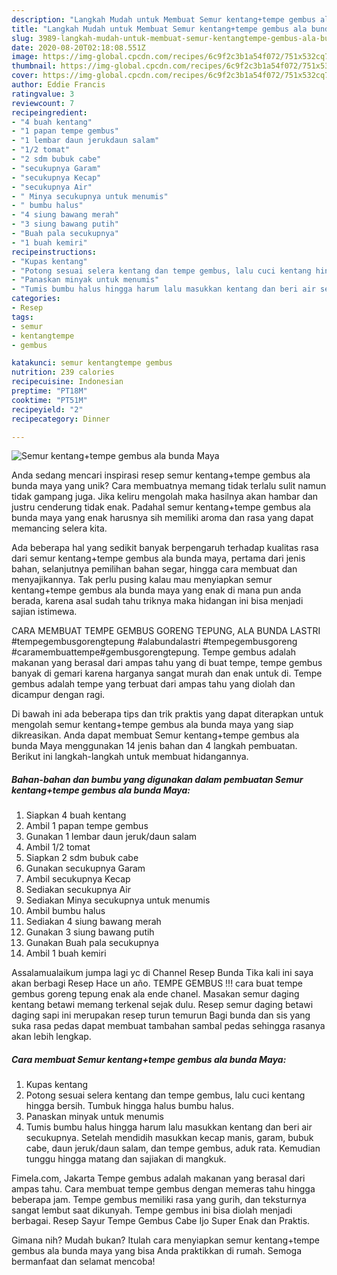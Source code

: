 ```yaml
---
description: "Langkah Mudah untuk Membuat Semur kentang+tempe gembus ala bunda Maya yang Lezat Sekali"
title: "Langkah Mudah untuk Membuat Semur kentang+tempe gembus ala bunda Maya yang Lezat Sekali"
slug: 3989-langkah-mudah-untuk-membuat-semur-kentangtempe-gembus-ala-bunda-maya-yang-lezat-sekali
date: 2020-08-20T02:18:08.551Z
image: https://img-global.cpcdn.com/recipes/6c9f2c3b1a54f072/751x532cq70/semur-kentangtempe-gembus-ala-bunda-maya-foto-resep-utama.jpg
thumbnail: https://img-global.cpcdn.com/recipes/6c9f2c3b1a54f072/751x532cq70/semur-kentangtempe-gembus-ala-bunda-maya-foto-resep-utama.jpg
cover: https://img-global.cpcdn.com/recipes/6c9f2c3b1a54f072/751x532cq70/semur-kentangtempe-gembus-ala-bunda-maya-foto-resep-utama.jpg
author: Eddie Francis
ratingvalue: 3
reviewcount: 7
recipeingredient:
- "4 buah kentang"
- "1 papan tempe gembus"
- "1 lembar daun jerukdaun salam"
- "1/2 tomat"
- "2 sdm bubuk cabe"
- "secukupnya Garam"
- "secukupnya Kecap"
- "secukupnya Air"
- " Minya secukupnya untuk menumis"
- " bumbu halus"
- "4 siung bawang merah"
- "3 siung bawang putih"
- "Buah pala secukupnya"
- "1 buah kemiri"
recipeinstructions:
- "Kupas kentang"
- "Potong sesuai selera kentang dan tempe gembus, lalu cuci kentang hingga bersih. Tumbuk hingga halus bumbu halus."
- "Panaskan minyak untuk menumis"
- "Tumis bumbu halus hingga harum lalu masukkan kentang dan beri air secukupnya. Setelah mendidih masukkan kecap manis, garam, bubuk cabe, daun jeruk/daun salam, dan tempe gembus, aduk rata. Kemudian tunggu hingga matang dan sajiakan di mangkuk."
categories:
- Resep
tags:
- semur
- kentangtempe
- gembus

katakunci: semur kentangtempe gembus 
nutrition: 239 calories
recipecuisine: Indonesian
preptime: "PT18M"
cooktime: "PT51M"
recipeyield: "2"
recipecategory: Dinner

---
```



![Semur kentang+tempe gembus ala bunda Maya](https://img-global.cpcdn.com/recipes/6c9f2c3b1a54f072/751x532cq70/semur-kentangtempe-gembus-ala-bunda-maya-foto-resep-utama.jpg)

Anda sedang mencari inspirasi resep semur kentang+tempe gembus ala bunda maya yang unik? Cara membuatnya memang tidak terlalu sulit namun tidak gampang juga. Jika keliru mengolah maka hasilnya akan hambar dan justru cenderung tidak enak. Padahal semur kentang+tempe gembus ala bunda maya yang enak harusnya sih memiliki aroma dan rasa yang dapat memancing selera kita.

Ada beberapa hal yang sedikit banyak berpengaruh terhadap kualitas rasa dari semur kentang+tempe gembus ala bunda maya, pertama dari jenis bahan, selanjutnya pemilihan bahan segar, hingga cara membuat dan menyajikannya. Tak perlu pusing kalau mau menyiapkan semur kentang+tempe gembus ala bunda maya yang enak di mana pun anda berada, karena asal sudah tahu triknya maka hidangan ini bisa menjadi sajian istimewa.

CARA MEMBUAT TEMPE GEMBUS GORENG TEPUNG, ALA BUNDA LASTRI #tempegembusgorengtepung #alabundalastri #tempegembusgoreng #caramembuattempe#gembusgorengtepung. Tempe gembus adalah makanan yang berasal dari ampas tahu yang di buat tempe, tempe gembus banyak di gemari karena harganya sangat murah dan enak untuk di. Tempe gembus adalah tempe yang terbuat dari ampas tahu yang diolah dan dicampur dengan ragi.


Di bawah ini ada beberapa tips dan trik praktis yang dapat diterapkan untuk mengolah semur kentang+tempe gembus ala bunda maya yang siap dikreasikan. Anda dapat membuat Semur kentang+tempe gembus ala bunda Maya menggunakan 14 jenis bahan dan 4 langkah pembuatan. Berikut ini langkah-langkah untuk membuat hidangannya.

<!--inarticleads1-->

##### Bahan-bahan dan bumbu yang digunakan dalam pembuatan Semur kentang+tempe gembus ala bunda Maya:

1. Siapkan 4 buah kentang
1. Ambil 1 papan tempe gembus
1. Gunakan 1 lembar daun jeruk/daun salam
1. Ambil 1/2 tomat
1. Siapkan 2 sdm bubuk cabe
1. Gunakan secukupnya Garam
1. Ambil secukupnya Kecap
1. Sediakan secukupnya Air
1. Sediakan  Minya secukupnya untuk menumis
1. Ambil  bumbu halus
1. Sediakan 4 siung bawang merah
1. Gunakan 3 siung bawang putih
1. Gunakan Buah pala secukupnya
1. Ambil 1 buah kemiri


Assalamualaikum jumpa lagi yc di Channel Resep Bunda Tika kali ini saya akan berbagi Resep Hace un año. TEMPE GEMBUS !!! cara buat tempe gembus goreng tepung enak ala ende chanel. Masakan semur daging kentang betawi memang terkenal sejak dulu. Resep semur daging betawi daging sapi ini merupakan resep turun temurun Bagi bunda dan sis yang suka rasa pedas dapat membuat tambahan sambal pedas sehingga rasanya akan lebih lengkap. 

<!--inarticleads2-->

##### Cara membuat Semur kentang+tempe gembus ala bunda Maya:

1. Kupas kentang
1. Potong sesuai selera kentang dan tempe gembus, lalu cuci kentang hingga bersih. Tumbuk hingga halus bumbu halus.
1. Panaskan minyak untuk menumis
1. Tumis bumbu halus hingga harum lalu masukkan kentang dan beri air secukupnya. Setelah mendidih masukkan kecap manis, garam, bubuk cabe, daun jeruk/daun salam, dan tempe gembus, aduk rata. Kemudian tunggu hingga matang dan sajiakan di mangkuk.


Fimela.com, Jakarta Tempe gembus adalah makanan yang berasal dari ampas tahu. Cara membuat tempe gembus dengan memeras tahu hingga beberapa jam. Tempe gembus memiliki rasa yang gurih, dan teksturnya sangat lembut saat dikunyah. Tempe gembus ini bisa diolah menjadi berbagai. Resep Sayur Tempe Gembus Cabe Ijo Super Enak dan Praktis. 

Gimana nih? Mudah bukan? Itulah cara menyiapkan semur kentang+tempe gembus ala bunda maya yang bisa Anda praktikkan di rumah. Semoga bermanfaat dan selamat mencoba!
